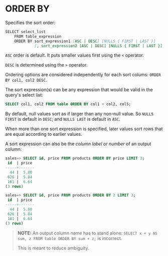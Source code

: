 # ORDER BY

Specifies the sort order:

```md
SELECT select_list
    FROM table_expression
    ORDER BY sort_expression1 [ASC | DESC] [NULLS { FIRST | LAST }]
             [, sort_expression2 [ASC | DESC] [NULLS { FIRST | LAST }] ...]
```

`ASC` order is default. It puts smaller values first using the `<` operator.

`DESC` is determined using the `>` operator.

Ordering options are considered independently for each sort colums: `ORDER BY col1, col2 DESC`.

The sort expression(s) can be any expression that would be valid in the query's select list:

```sql
SELECT col1, col2 FROM table ORDER BY col1 + col2, col5;
```

By default, null values sort as if larger than any non-null value. So `NULLS FIRST` is default in `DESC`; and `NULLS LAST` is default in `ASC`.

When more than one sort expression is specified, later values sort rows that are equal according to earlier values.

A sort expression can also be the *column label* or *number* of an output column:

```sql
sales=> SELECT id, price FROM products ORDER BY price LIMIT 3;
 id  | price 
-----+-------
  44 |  5.80
 626 |  5.84
 181 |  6.64
(3 rows)

sales=> SELECT id, price FROM products ORDER BY 2 LIMIT 3;
 id  | price 
-----+-------
  44 |  5.80
 626 |  5.84
 181 |  6.64
(3 rows)
```

>**NOTE:** An output column name has to stand alone:
> `SELECT x + y AS sum, z FROM table ORDER BY sum + z;` is incorrect.
>
>This is meant to reduce ambiguity.
